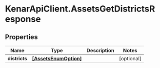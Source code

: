 # KenarApiClient.AssetsGetDistrictsResponse

## Properties

Name | Type | Description | Notes
------------ | ------------- | ------------- | -------------
**districts** | [**[AssetsEnumOption]**](AssetsEnumOption.md) |  | [optional] 


